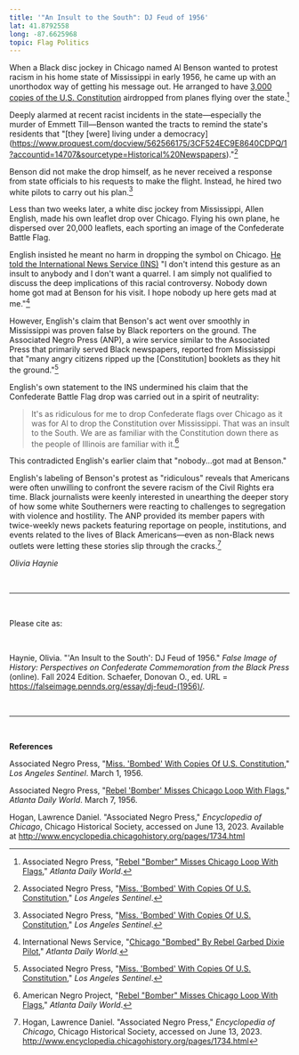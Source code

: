 ```yaml
---
title: '"An Insult to the South": DJ Feud of 1956'
lat: 41.8792558
long: -87.6625968
topic: Flag Politics
---
```

When a Black disc jockey in Chicago named Al Benson wanted to protest racism in his home state of Mississippi in early 1956, he came up with an unorthodox way of getting his message out. He arranged to have [3,000 copies of the U.S. Constitution](https://www.proquest.com/docview/491082198/2AE05BEED79149BFPQ/1?accountid=14707&sourcetype=Historical%20Newspapers) airdropped from planes flying over the state.[^1]

Deeply alarmed at recent racist incidents in the state—especially the murder of Emmett Till—Benson wanted the tracts to remind the state's residents that "[they \[were] living under a democracy](https://www.proquest.com/docview/562566175/3CF524EC9E8640CDPQ/1?accountid=14707&sourcetype=Historical%20Newspapers)."[^2]

Benson did not make the drop himself, as he never received a response from state officials to his requests to make the flight. Instead, he hired two white pilots to carry out his plan.[^3]

Less than two weeks later, a white disc jockey from Mississippi, Allen English, made his own leaflet drop over Chicago. Flying his own plane, he dispersed over 20,000 leaflets, each sporting an image of the Confederate Battle Flag.

English insisted he meant no harm in dropping the symbol on Chicago. [He told the International News Service (INS)](https://www.proquest.com/docview/491081768/84506A3ECF03477DPQ/1?accountid=14707&sourcetype=Historical%20Newspapers) "I don't intend this gesture as an insult to anybody and I don't want a quarrel. I am simply not qualified to discuss the deep implications of this racial controversy. Nobody down home got mad at Benson for his visit. I hope nobody up here gets mad at me."[^4]

However, English's claim that Benson's act went over smoothly in Mississippi was proven false by Black reporters on the ground. The Associated Negro Press (ANP), a wire service similar to the Associated Press that primarily served Black newspapers, reported from Mississippi that "many angry citizens ripped up the \[Constitution] booklets as they hit the ground."[^5]

English's own statement to the INS undermined his claim that the Confederate Battle Flag drop was carried out in a spirit of neutrality:

> It's as ridiculous for me to drop Confederate flags over Chicago as it was for Al to drop the Constitution over Mississippi. That was an insult to the South. We are as familiar with the Constitution down there as the people of Illinois are familiar with it.[^6]

This contradicted English's earlier claim that "nobody...got mad at Benson."

English's labeling of Benson's protest as "ridiculous" reveals that Americans were often unwilling to confront the severe racism of the Civil Rights era time. Black journalists were keenly interested in unearthing the deeper story of how some white Southerners were reacting to challenges to segregation with violence and hostility. The ANP provided its member papers with twice-weekly news packets featuring reportage on people, institutions, and events related to the lives of Black Americans—even as non-Black news outlets were letting these stories slip through the cracks.[^7]

*Olivia Haynie*

<br>

<hr>

<br>

Please cite as: 

<br>

Haynie, Olivia. "'An Insult to the South': DJ Feud of 1956." *False Image of History: Perspectives on Confederate Commemoration from the Black Press* (online). Fall 2024 Edition. Schaefer, Donovan O., ed. URL = https://falseimage.pennds.org/essay/dj-feud-(1956)/.

<br>

<hr>

<br>

**References**

Associated Negro Press, "[Miss. 'Bombed' With Copies Of U.S. Constitution](https://www.proquest.com/docview/562566175/3CF524EC9E8640CDPQ/1?accountid=14707&sourcetype=Historical%20Newspapers)," *Los Angeles Sentinel*. March 1, 1956.

Associated Negro Press, "[Rebel 'Bomber' Misses Chicago Loop With Flags](https://www.proquest.com/docview/491082198/2AE05BEED79149BFPQ/1?accountid=14707&sourcetype=Historical%20Newspapers)," *Atlanta Daily World*. March 7, 1956.

Hogan, Lawrence Daniel. "Associated Negro Press," *Encyclopedia of Chicago*, Chicago Historical Society, accessed on June 13, 2023. Available at http://www.encyclopedia.chicagohistory.org/pages/1734.html

[^1]: Associated Negro Press, "[Rebel "Bomber" Misses Chicago Loop With Flags](https://www.proquest.com/docview/491082198/2AE05BEED79149BFPQ/1?accountid=14707&sourcetype=Historical%20Newspapers)," *Atlanta Daily World*.

[^2]: Associated Negro Press, "[Miss. 'Bombed' With Copies Of U.S. Constitution](https://www.proquest.com/docview/562566175/3CF524EC9E8640CDPQ/1?accountid=14707&sourcetype=Historical%20Newspapers)," *Los Angeles Sentinel*.

[^3]: Associated Negro Press, "[Miss. 'Bombed' With Copies Of U.S. Constitution](https://www.proquest.com/docview/562566175/3CF524EC9E8640CDPQ/1?accountid=14707&sourcetype=Historical%20Newspapers)," *Los Angeles Sentinel*.

[^4]: International News Service, "[Chicago "Bombed" By Rebel Garbed Dixie Pilot](https://www.proquest.com/docview/491081768/84506A3ECF03477DPQ/1?accountid=14707&sourcetype=Historical%20Newspapers)," *Atlanta Daily World.*

[^5]: Associated Negro Press, "[Miss. 'Bombed' With Copies Of U.S. Constitution](https://www.proquest.com/docview/562566175/3CF524EC9E8640CDPQ/1?accountid=14707&sourcetype=Historical%20Newspapers)," *Los Angeles Sentinel*.

[^6]: American Negro Project, "[Rebel "Bomber" Misses Chicago Loop With Flags](https://www.proquest.com/docview/491082198/2AE05BEED79149BFPQ/1?accountid=14707&sourcetype=Historical%20Newspapers)," *Atlanta Daily World*.

[^7]: Hogan, Lawrence Daniel. "Associated Negro Press," *Encyclopedia of Chicago*, Chicago Historical Society, accessed on June 13, 2023. http://www.encyclopedia.chicagohistory.org/pages/1734.html
